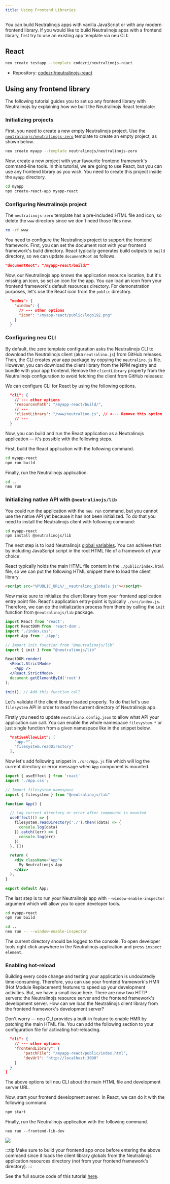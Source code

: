 ```yaml
---
title: Using Frontend Libraries
---
```


You can build Neutralinojs apps with vanilla JavaScript or with any modern frontend library. If you would like
to build Neutralinojs apps with a frontend library, first try to use an existing app template via neu CLI:

## React

```bash
neu create testapp --template codezri/neutralinojs-react
```
- Repository: [codezri/neutralinojs-react](https://github.com/codezri/neutralinojs-react)

## Using any frontend library

The following tutorial guides you to set up any frontend library with Neutralinojs by explaining how we built
the Neutralinojs React template:

### Initializing projects

First, you need to create a new empty Neutralinojs project. Use the
[`neutralinojs/neutralinojs-zero`](https://github.com/neutralinojs/neutralinojs-zero) template to create an
empty project, as shown below.

```bash
neu create myapp --template neutralinojs/neutralinojs-zero
```

Now, create a new project with your favourite frontend framework's command-line tools. In this tutorial,
we are going to use React, but you can use any frontend library as you wish.
You need to create this project inside the `myapp` directory.

```bash
cd myapp
npx create-react-app myapp-react
```
### Configuring Neutralinojs project

The `neutralinojs-zero` template has a pre-included HTML file and icon, so delete the `www` directory since we
don't need those files now.

```bash
rm -rf www
```

You need to configure the Neutralinojs project to support the frontend framework. First, you can set the
document root with your frontend framework's build directory. React typically generates build outputs to
`build` directory, so we can update `documentRoot` as follows.

```json
"documentRoot": "/myapp-react/build/"
```

Now, our Neutralinojs app knows the application resource location, but it's missing an icon, so set an
icon for the app. You can load an icon from your frontend framework's default resources directory. For
demonstration purposes, let's use the React icon from the `public` directory.

```json
  "modes": {
    "window": {
      // --- other options
      "icon": "/myapp-react/public/logo192.png"
    }
  }
```

### Configuring neu CLI

By default, the zero template configuration asks the Neutralinojs CLI to download the Neutralinojs client (aka `neutralino.js`) from GitHub releases. Then, the CLI creates your app package by copying the `neutralino.js` file. However, you can download the client library from the NPM registry and bundle with your app frontend. Remove the `clientLibrary` property from the Neutralinojs configuration to avoid fetching the client from GitHub releases:

We can configure CLI for React by using the following options.

```json
  "cli": {
    // --- other options
    "resourcesPath": "/myapp-react/build/",
    // ---
    "clientLibrary": "/www/neutralino.js", // <--- Remove this option
    // ---
  }
```

Now, you can build and run the React application as a Neutralinojs application &mdash; it's possible with the
following steps.

First, build the React application with the following command.

```bash
cd myapp-react
npm run build
```

Finally, run the Neutralinojs application.

```bash
cd ..
neu run
```

### Initializing native API with `@neutralinojs/lib`

You could run the application with the `neu run` command, but you cannot use the native API yet because it has not been initialized. To do that you need to install the Neutralinojs client with following command:

```bash
cd myapp-react
npm install @neutralinojs/lib
```

The next step is to load Neutralinojs [global variables](../api/global-variables.md). You can achieve that by including JavaScript script in the root HTML file of a framework of your choice.

React typically holds the main HTML file content in the `./public/index.html` file, so we can put the following
HTML snippet there to load the client library.

```html
<script src="%PUBLIC_URL%/__neutralino_globals.js"></script>
```

Now make sure to initialize the client library from your frontend application entry point file. React's application entry-point is typically `./src/index.js`. Therefore, we can do the initialization process from there by calling the `init` function from `@neutralinojs/lib` package.


```jsx
import React from 'react';
import ReactDOM from 'react-dom';
import './index.css';
import App from './App';

// Import init function from "@neutralinojs/lib"
import { init } from "@neutralinojs/lib"

ReactDOM.render(
  <React.StrictMode>
    <App />
  </React.StrictMode>,
  document.getElementById('root')
);

init(); // Add this function call
```

Let's validate if the client library loaded properly. To do that let's use `filesystem` API in order to read the current directory of Neutralinojs app.

Firstly you need to update `neutralino.config.json` to allow what API your application can call. You can enable the whole namespace `filesystem.*` or just single function from a given namespace like in the snippet below.

```json
  "nativeAllowList": [
    "app.*",
    "filesystem.readDirectory"
  ],
```

Now let's add following snippet in `./src/App.js` file which will log the current directory or error message when `App` component is mounted.

```jsx
import { useEffect } from 'react'
import './App.css';

// Import filesystem namespace
import { filesystem } from "@neutralinojs/lib"

function App() {

  // Log current directory or error after component is mounted
  useEffect(() => {
    filesystem.readDirectory('./').then((data) => {
      console.log(data)
    }).catch((err) => {
      console.log(err)
    })
  }, [])

  return (
    <div className="App">
      My Neutralinojs App
    </div>
  );
}

export default App;
```

The last step is to run your Neutralinojs app with `--window-enable-inspector` argument which will allow you to open developer tools.

```bash
cd myapp-react
npm run build

cd ..
neu run -- --window-enable-inspector
```

The current directory should be logged to the console. To open developer tools right click anywhere in the Neutralinojs application and press `inspect element`.

### Enabling hot-reload

Building every code change and testing your application is undoubtedly time-consuming. Therefore, you can use
your frontend framework's HMR (Hot Module Replacement) features to speed up your development activities.
But, we have a small issue here. There are now two HTTP servers: the Neutralinojs resource server and the
frontend framework's development server. How can we load the Neutralinojs client library from the frontend
framework's development server?

Don't worry &mdash; neu CLI provides a built-in feature to enable HMR by patching the main HTML file.
You can add the following section to your configuration file for activating hot-reloading.

```json
  "cli": {
    // --- other options
    "frontendLibrary": {
        "patchFile": "/myapp-react/public/index.html",
        "devUrl": "http://localhost:3000"
    }
  }
}
```

The above options tell neu CLI about the main HTML file and development server URL.

Now, start your frontend development server. In React, we can do it with the following command.

```bash
npm start
```

Finally, run the Neutralinojs application with the following command.

```
neu run --frontend-lib-dev
```

![](../media/hmr-preview.gif)

:::tip
Make sure to build your frontend app once before entering the above command since it loads the client
library globals from the Neutralinojs application resources directory (not from your frontend framework's directory).
:::


See the full source code of this tutorial [here](https://github.com/codezri/neutralinojs-react).





